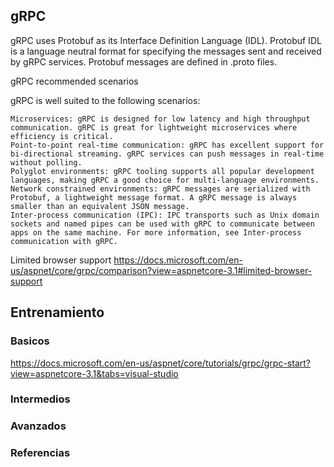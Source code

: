 ## gRPC
 

gRPC uses Protobuf as its Interface Definition Language (IDL). Protobuf IDL is a language neutral format for specifying the messages sent and received by gRPC services. Protobuf messages are defined in .proto files.


gRPC recommended scenarios

gRPC is well suited to the following scenarios:

    Microservices: gRPC is designed for low latency and high throughput communication. gRPC is great for lightweight microservices where efficiency is critical.
    Point-to-point real-time communication: gRPC has excellent support for bi-directional streaming. gRPC services can push messages in real-time without polling.
    Polyglot environments: gRPC tooling supports all popular development languages, making gRPC a good choice for multi-language environments.
    Network constrained environments: gRPC messages are serialized with Protobuf, a lightweight message format. A gRPC message is always smaller than an equivalent JSON message.
    Inter-process communication (IPC): IPC transports such as Unix domain sockets and named pipes can be used with gRPC to communicate between apps on the same machine. For more information, see Inter-process communication with gRPC.


Limited browser support
https://docs.microsoft.com/en-us/aspnet/core/grpc/comparison?view=aspnetcore-3.1#limited-browser-support

 
## Entrenamiento

### Basicos
 
https://docs.microsoft.com/en-us/aspnet/core/tutorials/grpc/grpc-start?view=aspnetcore-3.1&tabs=visual-studio


### Intermedios


### Avanzados



### Referencias


